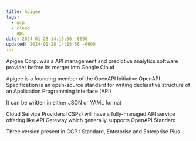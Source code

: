 ```yaml
---
title: Apigee
tags:
  - gcp
  - cloud
  - api
date: 2024-01-28 14:15:56 -0600
updated: 2024-01-28 14:15:56 -0600
---
```


Apigee Corp. was a API management and predictive analytics software provider before its merger into Google Cloud

Apigee is a founding member of the OpenAPI Initiative
OpenAPI Specification is an open-source standard for writing declarative structure of an Application Programming Interface (API)

It can be written in either JSON or YAML format

Cloud Service Providers (CSPs) will have a fully-managed API service offering like API Gateway which generally supports OpenAPI Standard

Three version present in GCP : Standard, Enterprise and Enterprise Plus
